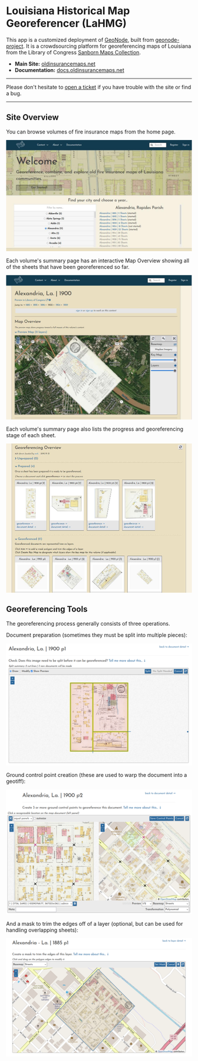 # Louisiana Historical Map Georeferencer (LaHMG)

This app is a customized deployment of [GeoNode](https://geonode.org), built from [geonode-project](https://github.com/GeoNode/geonode-project). It is a crowdsourcing platform for georeferencing maps of Louisiana from the Library of Congress [Sanborn Maps Collection](https://loc.gov/collections/sanborn-maps).

- **Main Site:** [oldinsurancemaps.net](https://oldinsurancemaps.net)
- **Documentation:** [docs.oldinsurancemaps.net](https://docs.oldinsurancemaps.net)

---

Please don't hesitate to [open a ticket](https://github.com/mradamcox/loc-insurancemaps/issues/new/choose) if you have trouble with the site or find a bug.

---

## Site Overview

You can browse volumes of fire insurance maps from the home page.

![Homepage](./loc_insurancemaps/static/img/homepage-031922.jpg)

Each volume's summary page has an interactive Map Overview showing all of the sheets that have been georeferenced so far.

![Volume Summary - Map Overview](./loc_insurancemaps/static/img/vsummary-031922.jpg)

Each volume's summary page also lists the progress and georeferencing stage of each sheet.

![Volume Summary - Georeferencing Overview](./loc_insurancemaps/static/img/vsummary2-031922.jpg)

## Georeferencing Tools

The georeferencing process generally consists of three operations.

Document preparation (sometimes they must be split into multiple pieces):

![Splitting interface](./docs/docs/img/alex-1900-sheet-1-prepare-cutlines.png)

Ground control point creation (these are used to warp the document into a geotiff):

![Georeferencing interface](./docs/docs/img/alex-1900-sheet-2-georeference-4-gcps.png)

And a mask to trim the edges off of a layer (optional, but can be used for handling overlapping sheets):

![Trimming interface](./docs/docs/img/trim-interface.png)

